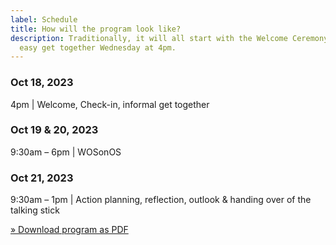 ```yaml
---
label: Schedule
title: How will the program look like?
description: Traditionally, it will all start with the Welcome Ceremony and an
  easy get together Wednesday at 4pm.
---
```

### **Oct 18, 2023**

4pm | Welcome, Check-in, informal get together 

### **Oct 19 & 20, 2023**

9:30am – 6pm | WOSonOS

### **Oct 21, 2023**

9:30am – 1pm | Action planning, reflection, outlook & handing over of the talking stick

[» Download program as PDF](static/img/wosonos_2023_program.pdf)